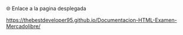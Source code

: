 🌐 Enlace a la pagina desplegada

https://thebestdeveloper95.github.io/Documentacion-HTML-Examen-Mercadolibre/

